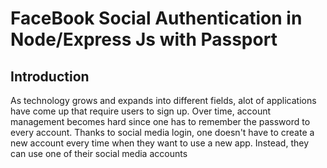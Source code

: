 # FaceBook Social Authentication in Node/Express Js with Passport
## Introduction
As technology grows and expands into different fields, alot of applications have come up that require users to sign up. Over time, account management becomes hard since one has to remember the password to every account. Thanks to social media login, one doesn't have to create a new account every time when they want to use a new app. Instead, they can use one of their social media accounts 
